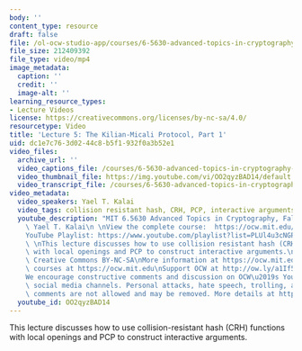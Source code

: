```yaml
---
body: ''
content_type: resource
draft: false
file: /ol-ocw-studio-app/courses/6-5630-advanced-topics-in-cryptography-fall-2023/65630-f23-lecture-5-part-1_360p_16_9.mp4
file_size: 212409392
file_type: video/mp4
image_metadata:
  caption: ''
  credit: ''
  image-alt: ''
learning_resource_types:
- Lecture Videos
license: https://creativecommons.org/licenses/by-nc-sa/4.0/
resourcetype: Video
title: 'Lecture 5: The Kilian-Micali Protocol, Part 1'
uid: dc1e7c76-3d02-44c8-b5f1-932f0a3b52e1
video_files:
  archive_url: ''
  video_captions_file: /courses/6-5630-advanced-topics-in-cryptography-fall-2023/1d0S6mBQJYcRnII8d1AiRgZrvVj2mI1M3_transcript.webvtt
  video_thumbnail_file: https://img.youtube.com/vi/OO2qyzBAD14/default.jpg
  video_transcript_file: /courses/6-5630-advanced-topics-in-cryptography-fall-2023/1d0S6mBQJYcRnII8d1AiRgZrvVj2mI1M3_transcript.pdf
video_metadata:
  video_speakers: Yael T. Kalai
  video_tags: collision resistant hash, CRH, PCP, interactive arguments, Merkle hash
  youtube_description: "MIT 6.5630 Advanced Topics in Cryptography, Fall 2023\nInstructor:\
    \ Yael T. Kalai\n \nView the complete course:  https://ocw.mit.edu/courses/6-5630-advanced-topics-in-cryptography-fall-2023/\n\
    YouTube Playlist: https://www.youtube.com/playlist?list=PLUl4u3cNGP61EZllk7zwgvPbI4kbnKhWz\n\
    \ \nThis lecture discusses how to use collision resistant hash (CRH) functions\
    \ with local openings and PCP to construct interactive arguments.\n \nLicense:\
    \ Creative Commons BY-NC-SA\nMore information at https://ocw.mit.edu/terms\nMore\
    \ courses at https://ocw.mit.edu\nSupport OCW at http://ow.ly/a1If50zVRlQ\n \n\
    We encourage constructive comments and discussion on OCW\u2019s YouTube and other\
    \ social media channels. Personal attacks, hate speech, trolling, and inappropriate\
    \ comments are not allowed and may be removed. More details at https://ocw.mit.edu/comments."
  youtube_id: OO2qyzBAD14
---
```

This lecture discusses how to use collision-resistant hash (CRH) functions with local openings and PCP to construct interactive arguments.